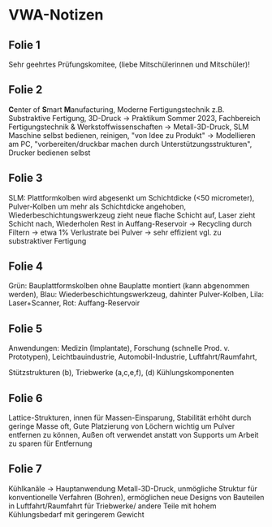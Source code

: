 # VWA-Notizen

## Folie 1

Sehr geehrtes Prüfungskomitee, (liebe Mitschülerinnen und Mitschüler)!

## Folie 2
**C**enter of **S**mart **M**anufacturing,
Moderne Fertigungstechnik z.B. Substraktive Fertigung,
3D-Druck -> Praktikum Sommer 2023, Fachbereich Fertigungstechnik &
Werkstoffwissenschaften -> Metall-3D-Druck,
SLM Maschine selbst bedienen, reinigen, "von Idee zu Produkt" ->
Modellieren am PC, "vorbereiten/druckbar machen durch Unterstützungsstrukturen",
Drucker bedienen selbst

## Folie 3

SLM: Plattformkolben wird abgesenkt um
Schichtdicke (<50 micrometer), Pulver-Kolben um mehr als Schichtdicke angehoben,
Wiederbeschichtungswerkzeug zieht neue flache Schicht auf, Laser zieht Schicht
nach, Wiederholen
Rest in Auffang-Reservoir -> Recycling durch Filtern -> etwa 1% Verlustrate
bei Pulver -> sehr effizient vgl. zu substraktiver Fertigung

## Folie 4

Grün: Bauplattformskolben ohne Bauplatte montiert (kann abgenommen werden),
Blau: Wiederbeschichtungswerkzeug, dahinter Pulver-Kolben,
Lila: Laser+Scanner, Rot: Auffang-Reservoir

## Folie 5

Anwendungen: Medizin (Implantate),
Forschung (schnelle Prod. v. Prototypen),
Leichtbauindustrie, Automobil-Industrie, Luftfahrt/Raumfahrt,

Stützstrukturen (b), Triebwerke (a,c,e,f),  (d) Kühlungskomponenten

## Folie 6

Lattice-Strukturen, innen für Massen-Einsparung,
Stabilität erhöht durch geringe Masse oft,
Gute Platzierung von Löchern wichtig um Pulver entfernen zu können,
Außen oft verwendet anstatt von Supports um Arbeit zu sparen für Entfernung

## Folie 7

Kühlkanäle -> Hauptanwendung Metall-3D-Druck, unmögliche Struktur für
konventionelle Verfahren (Bohren),
ermöglichen neue Designs von Bauteilen in Luftfahrt/Raumfahrt für Triebwerke/
andere Teile mit hohem Kühlungsbedarf mit geringerem Gewicht
